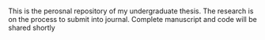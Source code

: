 </br> This is the perosnal repository of my undergraduate thesis. The research is on the process to submit into journal. Complete manuscript and code will be shared shortly </br>

